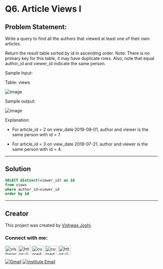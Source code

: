 # Q6. Article Views I

## Problem Statement:

Write a query to find all the authors that viewed at least one of their own articles.

Return the result table sorted by id in ascending order.
Note: There is no primary key for this table, it may have duplicate rows. Also, note that equal author_id and viewer_id indicate the same person.

Sample Input:

Table: views

![image](https://github.com/vishwasjoshi2019/DSML/assets/98074283/35e2bead-b215-43ce-a749-ba8704e3f4d7)


Sample output:

![image](https://github.com/vishwasjoshi2019/DSML/assets/98074283/c08f6f24-9817-4cbb-9e3b-a983979713cc)



Explanation:

- For article_id = 2 on view_date 2019-08-01, author and viewer is the same person with id = 7.

- For article_id = 3 on view_date 2019-07-21, author and viewer is the same person with id = 4.

---

## Solution

```sql
SELECT distinct(viewer_id) as id
from views
where author_id=viewer_id
order by id
```
---
## Creator

This project was created by [Vishwas Joshi](https://github.com/vishwasjoshi2019).



<h3 align="left">Connect with me:</h3>
<p align="left">
<a href="https://twitter.com/vishwas79116150" target="blank"><img align="center" src="https://raw.githubusercontent.com/rahuldkjain/github-profile-readme-generator/master/src/images/icons/Social/twitter.svg" alt="vishwas79116150" height="30" width="40" /></a>
<a href="https://linkedin.com/in/https://www.linkedin.com/in/vishwasjoshi2019/" target="blank"><img align="center" src="https://raw.githubusercontent.com/rahuldkjain/github-profile-readme-generator/master/src/images/icons/Social/linked-in-alt.svg" alt="https://www.linkedin.com/in/vishwasjoshi2019/" height="30" width="40" /></a>
<a href="https://instagram.com/cursed_geek" target="blank"><img align="center" src="https://raw.githubusercontent.com/rahuldkjain/github-profile-readme-generator/master/src/images/icons/Social/instagram.svg" alt="cursed_geek" height="30" width="40" /></a>
<a href="https://www.leetcode.com/cursed_geek" target="blank"><img align="center" src="https://raw.githubusercontent.com/rahuldkjain/github-profile-readme-generator/master/src/images/icons/Social/leet-code.svg" alt="cursed_geek" height="30" width="40" /></a>
<a href="https://auth.geeksforgeeks.org/user/https://auth.geeksforgeeks.org/user/vishwasjoshi2019/" target="blank"><img align="center" src="https://raw.githubusercontent.com/rahuldkjain/github-profile-readme-generator/master/src/images/icons/Social/geeks-for-geeks.svg" alt="https://auth.geeksforgeeks.org/user/vishwasjoshi2019/" height="30" width="40" /></a>
  
[![Gmail](https://img.shields.io/badge/Gmail-vishwasjoshi2019%40gmail.com-red)](mailto:vishwasjoshi2019@gmail.com)
[![Institute Email](https://img.shields.io/badge/Institute%20Email-vishwas.j%40iitgn.ac.in-red)](mailto:vishwas.j@iitgn.ac.in)
</p>
